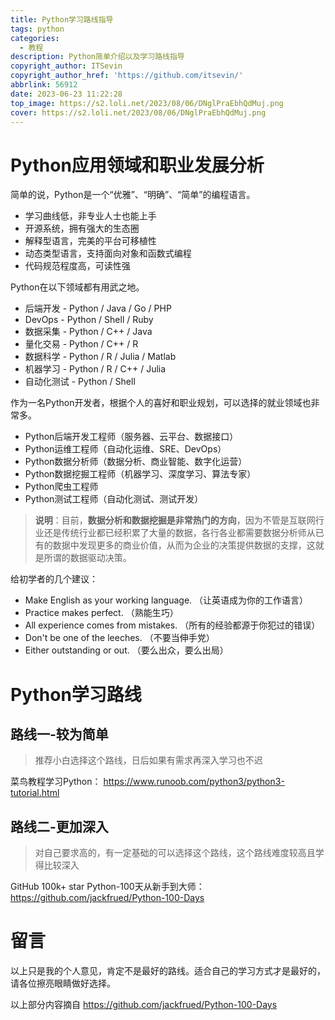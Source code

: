 ```yaml
---
title: Python学习路线指导
tags: python
categories:
  - 教程
description: Python简单介绍以及学习路线指导
copyright_author: ITSevin
copyright_author_href: 'https://github.com/itsevin/'
abbrlink: 56912
date: 2023-06-23 11:22:28
top_image: https://s2.loli.net/2023/08/06/DNglPraEbhQdMuj.png
cover: https://s2.loli.net/2023/08/06/DNglPraEbhQdMuj.png
---
```

# Python应用领域和职业发展分析

简单的说，Python是一个“优雅”、“明确”、“简单”的编程语言。

 - 学习曲线低，非专业人士也能上手
 - 开源系统，拥有强大的生态圈
 - 解释型语言，完美的平台可移植性
 - 动态类型语言，支持面向对象和函数式编程
 - 代码规范程度高，可读性强

Python在以下领域都有用武之地。

 - 后端开发 - Python / Java / Go / PHP
 - DevOps - Python / Shell / Ruby
 - 数据采集 - Python / C++ / Java
 - 量化交易 - Python / C++ / R
 - 数据科学 - Python / R / Julia / Matlab
 - 机器学习 - Python / R / C++ / Julia
 - 自动化测试 - Python / Shell

作为一名Python开发者，根据个人的喜好和职业规划，可以选择的就业领域也非常多。

- Python后端开发工程师（服务器、云平台、数据接口）
- Python运维工程师（自动化运维、SRE、DevOps）
- Python数据分析师（数据分析、商业智能、数字化运营）
- Python数据挖掘工程师（机器学习、深度学习、算法专家）
- Python爬虫工程师
- Python测试工程师（自动化测试、测试开发）

> **说明**：目前，**数据分析和数据挖掘是非常热门的方向**，因为不管是互联网行业还是传统行业都已经积累了大量的数据，各行各业都需要数据分析师从已有的数据中发现更多的商业价值，从而为企业的决策提供数据的支撑，这就是所谓的数据驱动决策。

给初学者的几个建议：

- Make English as your working language. （让英语成为你的工作语言）
- Practice makes perfect. （熟能生巧）
- All experience comes from mistakes. （所有的经验都源于你犯过的错误）
- Don't be one of the leeches. （不要当伸手党）
- Either outstanding or out. （要么出众，要么出局）

# Python学习路线

## 路线一-较为简单

> 推荐小白选择这个路线，日后如果有需求再深入学习也不迟

菜鸟教程学习Python： https://www.runoob.com/python3/python3-tutorial.html

## 路线二-更加深入

> 对自己要求高的，有一定基础的可以选择这个路线，这个路线难度较高且学得比较深入

GitHub 100k+ star Python-100天从新手到大师： https://github.com/jackfrued/Python-100-Days

# 留言

以上只是我的个人意见，肯定不是最好的路线。适合自己的学习方式才是最好的，请各位擦亮眼睛做好选择。

以上部分内容摘自  https://github.com/jackfrued/Python-100-Days